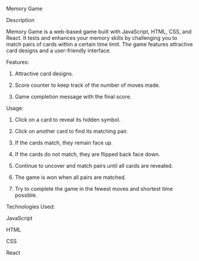 
Memory Game


Description

Memory Game is a web-based game built with JavaScript, HTML, CSS, and React. It tests and enhances your memory skills by challenging you to match pairs of cards within a certain time limit. The game features attractive card designs and a user-friendly interface.

Features:

1. Attractive card designs.

2. Score counter to keep track of the number of moves made.

3. Game completion message with the final score.


Usage:

1. Click on a card to reveal its hidden symbol.

2. Click on another card to find its matching pair.

3. If the cards match, they remain face up.

4. If the cards do not match, they are flipped back face down.

5. Continue to uncover and match pairs until all cards are revealed.

6. The game is won when all pairs are matched.

7. Try to complete the game in the fewest moves and shortest time possible.


Technologies Used:

JavaScript

HTML

CSS

React

